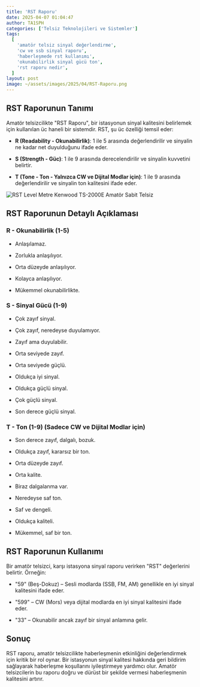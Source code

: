 ```yaml
---
title: 'RST Raporu'
date: 2025-04-07 01:04:47
author: TA1SPH
categories: ['Telsiz Teknolojileri ve Sistemler']
tags:
  [
    'amatör telsiz sinyal değerlendirme',
    'cw ve ssb sinyal raporu',
    'haberleşmede rst kullanımı',
    'okunabilirlik sinyal gücü ton',
    'rst raporu nedir',
  ]
layout: post
image: ~/assets/images/2025/04/RST-Raporu.png
---
```


## RST Raporunun Tanımı

Amatör telsizcilikte "RST Raporu", bir istasyonun sinyal kalitesini belirlemek için kullanılan üc haneli bir sistemdir. RST, şu üc özelliği temsil eder:

- **R (Readability - Okunabilirlik)**: 1 ile 5 arasında değerlendirilir ve sinyalin ne kadar net duyulduğunu ifade eder.

- **S (Strength - Güc)**: 1 ile 9 arasında derecelendirilir ve sinyalin kuvvetini belirtir.

- **T (Tone - Ton - Yalnızca CW ve Dijital Modlar için)**: 1 ile 9 arasında değerlendirilir ve sinyalin ton kalitesini ifade eder.

![RST Level Metre Kenwood TS-2000E Amatör Sabit Telsiz](~/assets/images/2025/04/kenwood-ts-2000e-sabit-telsiz-300x122.webp)

## RST Raporunun Detaylı Açıklaması

### **R - Okunabilirlik (1-5)**

- Anlaşılamaz.

- Zorlukla anlaşılıyor.

- Orta düzeyde anlaşılıyor.

- Kolayca anlaşılıyor.

- Mükemmel okunabilirlikte.

### **S - Sinyal Gücü (1-9)**

- Çok zayıf sinyal.

- Çok zayıf, neredeyse duyulamıyor.

- Zayıf ama duyulabilir.

- Orta seviyede zayıf.

- Orta seviyede güçlü.

- Oldukça iyi sinyal.

- Oldukça güçlü sinyal.

- Çok güçlü sinyal.

- Son derece güçlü sinyal.

### **T - Ton (1-9) (Sadece CW ve Dijital Modlar için)**

- Son derece zayıf, dalgalı, bozuk.

- Oldukça zayıf, kararsız bir ton.

- Orta düzeyde zayıf.

- Orta kalite.

- Biraz dalgalanma var.

- Neredeyse saf ton.

- Saf ve dengeli.

- Oldukça kaliteli.

- Mükemmel, saf bir ton.

## RST Raporunun Kullanımı

Bir amatör telsizci, karşı istasyona sinyal raporu verirken "RST" değerlerini belirtir. Örneğin:

- "59" (Beş-Dokuz) – Sesli modlarda (SSB, FM, AM) genellikle en iyi sinyal kalitesini ifade eder.

- "599" – CW (Mors) veya dijital modlarda en iyi sinyal kalitesini ifade eder.

- "33" – Okunabilir ancak zayıf bir sinyal anlamına gelir.

## Sonuç

RST raporu, amatör telsizcilikte haberleşmenin etkinliğini değerlendirmek için kritik bir rol oynar. Bir istasyonun sinyal kalitesi hakkında geri bildirim sağlayarak haberleşme koşullarını iyileştirmeye yardımcı olur. Amatör telsizcilerin bu raporu doğru ve dürüst bir şekilde vermesi haberleşmenin kalitesini artırır.
